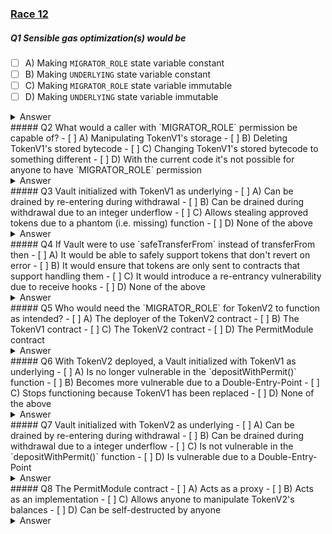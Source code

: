 ### [Race 12](https://ventral.digital/posts/2022/12/6/race-12-of-the-secureum-bootcamp-epoch)

##### Q1 Sensible gas optimization(s) would be
- [ ] A) Making `MIGRATOR_ROLE` state variable constant 
- [ ] B) Making `UNDERLYING` state variable constant 
- [ ] C) Making `MIGRATOR_ROLE` state variable immutable 
- [ ] D) Making `UNDERLYING` state variable immutable
<details>
<summary>Answer</summary>
A,D
<p>
While MIGRATOR_ROLE can be made both constant or immutable, using constant makes the most sense since the value is known during compile time.<br>
UNDERLYING on the other hand can only be immutable since the value is passed in during the contract's construction.
</p>
</details> 
##### Q2 What would a caller with `MIGRATOR_ROLE` permission be capable of? 
- [ ] A) Manipulating TokenV1's storage 
- [ ] B) Deleting TokenV1's stored bytecode 
- [ ] C) Changing TokenV1's stored bytecode to something different 
- [ ] D) With the current code it's not possible for anyone to have `MIGRATOR_ROLE` permission
<details>
<summary>Answer</summary>
A,B
<p>
A contract that was given the MIGRATOR_ROLE will be capable of triggering TokenV1's fallback function which will delegate-call them back. During this delegate-call, the contract will be capable of manipulating storage as well as self-destructing TokenV1.<br>
Replacing the bytecode would only be possible if TokenV1 was deployed via CREATE2, allowing for a redeployment at the same address with a different bytecode.<br>
The public grantRole() function is inherited from AccessControl and allows callers with DEFAULT_ADMIN_ROLE to grant the MIGRATOR_ROLE to any address.
</p>
</details> 
##### Q3 Vault initialized with TokenV1 as underlying
- [ ] A) Can be drained by re-entering during withdrawal 
- [ ] B) Can be drained during withdrawal due to an integer underflow 
- [ ] C) Allows stealing approved tokens due to a phantom (i.e. missing) function 
- [ ] D) None of the above
<details>
<summary>Answer</summary>
C
<p>
A Vault initialized with TokenV1 offers no opportunity to re-enter although the Checks-Effects-Interactions pattern is not being followed. For this to be exploitable the underlying token itself must either be malicious or implement something akin to receive-hooks like ERC-777.<br>
The fact that a Solidity version >0.8.0 is used without any unchecked blocks should prevent any integer over or underflows from happening.<br>
The depositWithPermit() function is relying on the call to TokenV1's permit() method to revert if it's not implemented or the provided signature is invalid. However, TokenV1's fallback() function will make any calls to permit() succeed, making permit() a "phantom function". With any calls succeeding an attacker would be able to make deposits using the allowances of other users without the need for a valid signature.
</p>
</details> 
##### Q4 If Vault were to use `safeTransferFrom` instead of transferFrom then
- [ ] A) It would be able to safely support tokens that don't revert on error 
- [ ] B) It would ensure that tokens are only sent to contracts that support handling them 
- [ ] C) It would introduce a re-entrancy vulnerability due to receive hooks 
- [ ] D) None of the above
<details>
<summary>Answer</summary>
A
<p>
The way Vault is currently implemented, its deployer needs to be careful to not use a token as underlying that returns success booleans instead of reverting on error. Using the SafeERC20 library would add the saveTranserFrom() function and allow both kinds of token implementations to be used.<br>
Answers B and C talk about the "save" methods of NFT standards such as ERC721. These would check whether a receiving contract declares supporting them and would also offer an opportunity for re-entrancy via the onERC721Received() hook.
</p>
</details> 
##### Q5 Who would need the `MIGRATOR_ROLE` for TokenV2 to function as intended?
- [ ] A) The deployer of the TokenV2 contract 
- [ ] B) The TokenV1 contract 
- [ ] C) The TokenV2 contract 
- [ ] D) The PermitModule contract
<details>
<summary>Answer</summary>
C
<p>
The deployer of TokenV2 would need DEFAULT_ADMIN_ROLE for granting it the MIGRATOR_ROLE.<br>
TokenV2 is the only contract that requires the role since it needs to (ab)use TokenV1's fallback function trigger a delegate-call to the PermitModule's contract.
</p>
</details> 
##### Q6 With TokenV2 deployed, a Vault initialized with TokenV1 as underlying
- [ ] A) Is no longer vulnerable in the `depositWithPermit()` function 
- [ ] B) Becomes more vulnerable due to a Double-Entry-Point 
- [ ] C) Stops functioning because TokenV1 has been replaced 
- [ ] D) None of the above
<details>
<summary>Answer</summary>
B
<p>
A Vault initialized with TokenV1 will always be vulnerable in the depositWithPermit() function. A new Vault would need to start using TokenV2 for the depositWithPermit() function to no longer be vulnerable to the permit()-phantom.<br>
TokenV2 now acts as a Double-Entry-Point for TokenV1 (and vice versa). This can be exploited via the sweep() function which allows rescuing any stuck tokens as long as they are not the underlying token. Sweeping TokenV2 on a Vault using TokenV1 would effectively drain the Vault.
</p>
</details> 
##### Q7 Vault initialized with TokenV2 as underlying
- [ ] A) Can be drained by re-entering during withdrawal 
- [ ] B) Can be drained during withdrawal due to a integer underflow 
- [ ] C) Is not vulnerable in the `depositWithPermit()` function 
- [ ] D) Is vulnerable due to a Double-Entry-Point
<details>
<summary>Answer</summary>
C,D
<p>
Answers A and B haven't changed from Question 3 with the introduction of TokenV2.<br>
In TokenV2 calling the permit() function will no longer call the fallback but its actual implementation from ERC20Permit. Therefore a Vault with TokenV2 will no longer be vulnerable to the permit()-phantom.<br>
TokenV1 acts as a Double-Entry-Point for TokenV2 (and vice versa). This can be exploited via the sweep() function which allows rescuing any stuck tokens as long as they are not the underlying token. Sweeping TokenV1 on a Vault using TokenV2 would effectively drain the Vault.<br>
</p>
</details> 
##### Q8 The PermitModule contract
- [ ] A) Acts as a proxy 
- [ ] B) Acts as an implementation 
- [ ] C) Allows anyone to manipulate TokenV2's balances 
- [ ] D) Can be self-destructed by anyone
<details>
<summary>Answer</summary>
B,D
<p>
TokenV2 will forward delegate-calls made from TokenV2 to the PermitModule contract. Effectively TokenV2 abuses the migration logic in TokenV1 turning it into a proxy while PermitModule acts like the implementation.<br>
The way that Context's _msgSender() function has been overridden, it allows any caller to arbitrarily set what is expected to be the msg.sender. By crafting a call with TokenV1's address appended they will gain the DEFAULT_ADMIN_ROLE. With that, they can grant themselves the MIGRATOR_ROLE and make PermitModule delegate-call back. Since all token balances are stored at TokenV1's address this will not allow for a manipulation of any real balances. But it would allow delegate-calling to a contract that'll execute a self-destruct.<br>
</p>
</details> 